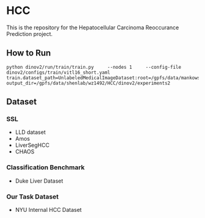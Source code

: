 # HCC

This is the repository for the Hepatocellular Carcinoma Reoccurance Prediction project.

## How to Run

```
python dinov2/run/train/train.py     --nodes 1     --config-file dinov2/configs/train/vitl16_short.yaml     train.dataset_path=UnlabeledMedicalImageDataset:root=/gpfs/data/mankowskilab/HCC/data/images     output_dir=/gpfs/data/shenlab/wz1492/HCC/dinov2/experiments2
```

## Dataset

### SSL

- LLD dataset
- Amos
- LiverSegHCC
- CHAOS

### Classification Benchmark

- Duke Liver Dataset

### Our Task Dataset

- NYU Internal HCC Dataset